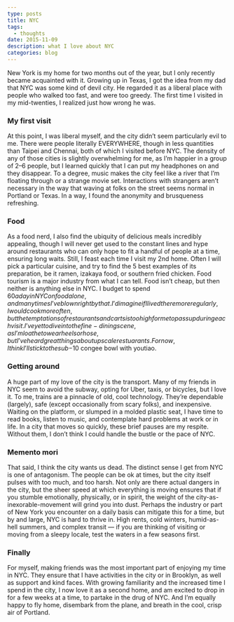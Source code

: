 ```yaml
---
type: posts
title: NYC
tags:
  - thoughts
date: 2015-11-09
description: what I love about NYC
categories: blog
---
```


New York is my home for two months out of the year, but I only recently became acquainted with it. Growing up in Texas, I got the idea from my dad that NYC was some kind of devil city. He regarded it as a liberal place with people who walked too fast, and were too greedy. The first time I visited in my mid-twenties, I realized just how wrong he was.

### My first visit

At this point, I was liberal myself, and the city didn’t seem particularly evil to me. There were people literally EVERYWHERE, though in less quantities than Taipei and Chennai, both of which I visited before NYC. The density of any of those cities is slightly overwhelming for me, as I’m happier in a group of 2–6 people, but I learned quickly that I can put my headphones on and they disappear. To a degree, music makes the city feel like a river that I’m floating through or a strange movie set. Interactions with strangers aren’t necessary in the way that waving at folks on the street seems normal in Portland or Texas. In a way, I found the anonymity and brusqueness refreshing.

### Food

As a food nerd, I also find the ubiquity of delicious meals incredibly appealing, though I will never get used to the constant lines and hype around restaurants who can only hope to fit a handful of people at a time, ensuring long waits. Still, I feast each time I visit my 2nd home. Often I will pick a particular cuisine, and try to find the 5 best examples of its preparation, be it ramen, izakaya food, or southern fried chicken. Food tourism is a major industry from what I can tell. Food isn’t cheap, but then neither is anything else in NYC. I budget to spend $60 a day in NYC on food alone, and many times I’ve blown right by that. I’d imagine if I lived there more regularly, I would cook more often, but the temptations of restaurants and carts is too high for me to pass up during each visit. I’ve yet to dive into the fine-dining scene, as I’m loathe to wear heels or hose, but I’ve heard great things about upscale restuarants. For now, I think I’ll stick to the sub-$10 congee bowl with youtiao.

### Getting around

A huge part of my love of the city is the transport. Many of my friends in NYC seem to avoid the subway, opting for Uber, taxis, or bicycles, but I love it. To me, trains are a pinnacle of old, cool technology. They’re dependable (largely), safe (except occasionally from scary folks), and inexpensive. Waiting on the platform, or slumped in a molded plastic seat, I have time to read books, listen to music, and contemplate hard problems at work or in life. In a city that moves so quickly, these brief pauses are my respite. Without them, I don’t think I could handle the bustle or the pace of NYC.

### Memento mori

That said, I think the city wants us dead. The distinct sense I get from NYC is one of antagonism. The people can be ok at times, but the city itself pulses with too much, and too harsh. Not only are there actual dangers in the city, but the sheer speed at which everything is moving ensures that if you stumble emotionally, physically, or in spirit, the weight of the city-as-inexorable-movement will grind you into dust. Perhaps the industry or part of New York you encounter on a daily basis can mitigate this for a time, but by and large, NYC is hard to thrive in. High rents, cold winters, humid-as-hell summers, and complex transit — if you are thinking of visiting or moving from a sleepy locale, test the waters in a few seasons first.

### Finally

For myself, making friends was the most important part of enjoying my time in NYC. They ensure that I have activities in the city or in Brooklyn, as well as support and kind faces. With growing familiarity and the increased time I spend in the city, I now love it as a second home, and am excited to drop in for a few weeks at a time, to partake in the drug of NYC. And I’m equally happy to fly home, disembark from the plane, and breath in the cool, crisp air of Portland.
